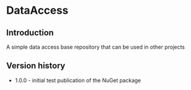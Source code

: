 # DataAccess

## Introduction

A simple data access base repository that can be used in other projects

## Version history

- 1.0.0 - initial test publication of the NuGet package
